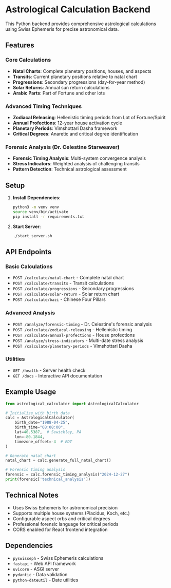 # Astrological Calculation Backend

This Python backend provides comprehensive astrological calculations using Swiss Ephemeris for precise astronomical data.

## Features

### Core Calculations
- **Natal Charts**: Complete planetary positions, houses, and aspects
- **Transits**: Current planetary positions relative to natal chart
- **Progressions**: Secondary progressions (day-for-year method)
- **Solar Returns**: Annual sun return calculations
- **Arabic Parts**: Part of Fortune and other lots

### Advanced Timing Techniques
- **Zodiacal Releasing**: Hellenistic timing periods from Lot of Fortune/Spirit
- **Annual Profections**: 12-year house activation cycle
- **Planetary Periods**: Vimshottari Dasha framework
- **Critical Degrees**: Anaretic and critical degree identification

### Forensic Analysis (Dr. Celestine Starweaver)
- **Forensic Timing Analysis**: Multi-system convergence analysis
- **Stress Indicators**: Weighted analysis of challenging transits
- **Pattern Detection**: Technical astrological assessment

## Setup

1. **Install Dependencies**:
   ```bash
   python3 -m venv venv
   source venv/bin/activate
   pip install -r requirements.txt
   ```

2. **Start Server**:
   ```bash
   ./start_server.sh
   ```

## API Endpoints

### Basic Calculations
- `POST /calculate/natal-chart` - Complete natal chart
- `POST /calculate/transits` - Transit calculations
- `POST /calculate/progressions` - Secondary progressions
- `POST /calculate/solar-return` - Solar return chart
- `POST /calculate/bazi` - Chinese Four Pillars

### Advanced Analysis
- `POST /analyze/forensic-timing` - Dr. Celestine's forensic analysis
- `POST /calculate/zodiacal-releasing` - Hellenistic timing
- `POST /calculate/annual-profections` - House profections
- `POST /analyze/stress-indicators` - Multi-date stress analysis
- `POST /calculate/planetary-periods` - Vimshottari Dasha

### Utilities
- `GET /health` - Server health check
- `GET /docs` - Interactive API documentation

## Example Usage

```python
from astrological_calculator import AstrologicalCalculator

# Initialize with birth data
calc = AstrologicalCalculator(
    birth_date="1988-04-25",
    birth_time="08:08:00",
    lat=40.5387,  # Sewickley, PA
    lon=-80.1844,
    timezone_offset=-4  # EDT
)

# Generate natal chart
natal_chart = calc.generate_full_natal_chart()

# Forensic timing analysis
forensic = calc.forensic_timing_analysis("2024-12-27")
print(forensic['technical_analysis'])
```

## Technical Notes

- Uses Swiss Ephemeris for astronomical precision
- Supports multiple house systems (Placidus, Koch, etc.)
- Configurable aspect orbs and critical degrees
- Professional forensic language for critical periods
- CORS enabled for React frontend integration

## Dependencies

- `pyswisseph` - Swiss Ephemeris calculations
- `fastapi` - Web API framework
- `uvicorn` - ASGI server
- `pydantic` - Data validation
- `python-dateutil` - Date utilities